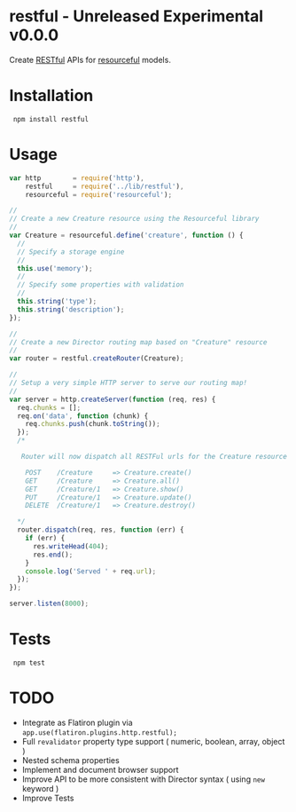 # restful - Unreleased Experimental v0.0.0

Create [RESTful](http://en.wikipedia.org/wiki/Representational_state_transfer) APIs for [resourceful](http://github.com/flatiron/resourceful) models.

# Installation

     npm install restful

# Usage

``` js
var http        = require('http'),
    restful     = require('../lib/restful'),
    resourceful = require('resourceful');

//
// Create a new Creature resource using the Resourceful library
//
var Creature = resourceful.define('creature', function () {
  //
  // Specify a storage engine
  //
  this.use('memory');
  //
  // Specify some properties with validation
  //
  this.string('type');
  this.string('description');
});

//
// Create a new Director routing map based on "Creature" resource
//
var router = restful.createRouter(Creature);

//
// Setup a very simple HTTP server to serve our routing map!
//
var server = http.createServer(function (req, res) {
  req.chunks = [];
  req.on('data', function (chunk) {
    req.chunks.push(chunk.toString());
  });
  /*

   Router will now dispatch all RESTFul urls for the Creature resource

    POST    /Creature     => Creature.create()
    GET     /Creature     => Creature.all()
    GET     /Creature/1   => Creature.show()
    PUT     /Creature/1   => Creature.update()
    DELETE  /Creature/1   => Creature.destroy()

  */
  router.dispatch(req, res, function (err) {
    if (err) {
      res.writeHead(404);
      res.end();
    }
    console.log('Served ' + req.url);
  });
});

server.listen(8000);
```

# Tests

     npm test

# TODO

 - Integrate as Flatiron plugin via `app.use(flatiron.plugins.http.restful);`
 - Full `revalidator` property type support ( numeric, boolean, array, object )
 - Nested schema properties
 - Implement and document browser support
 - Improve API to be more consistent with Director syntax ( using `new` keyword )
 - Improve Tests

